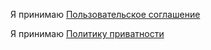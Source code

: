 Я принимаю [Пользовательское соглашение](./agreement.md)

Я принимаю [Политику приватности](./politics.md")
